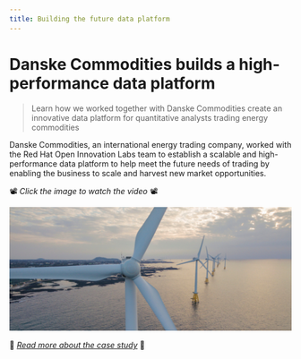 ```yaml
---
title: Building the future data platform
---
```


Danske Commodities builds a high-performance data platform
======================

> Learn how we worked together with Danske Commodities create an innovative data platform for quantitative analysts trading energy commodities

Danske Commodities, an international energy trading company, worked with the Red Hat Open Innovation Labs team to establish a scalable and high-performance data platform to help meet the future needs of trading by enabling the business to scale and harvest new market opportunities.

📽️ _Click the image to watch the video_ 📽️

<a href="https://www.youtube.com/watch?v=AvwNDQK1NAE" target="_blank"><img src="../images/danske-commodities.jpg" alt="../images/danske-commodities.jpg" /></a>

📖 <a href="https://www.redhat.com/en/about/videos/danske-commodities-business-and-it-together" target="_blank">_Read more about the case study_</a> 📖
